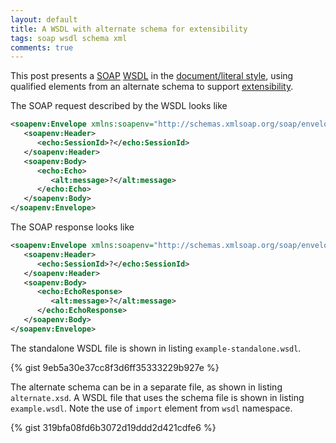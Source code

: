 ```yaml
---
layout: default
title: A WSDL with alternate schema for extensibility
tags: soap wsdl schema xml
comments: true
---
```


This post presents a [SOAP](https://www.w3.org/TR/2000/NOTE-SOAP-20000508/) [WSDL](https://www.w3.org/TR/2001/NOTE-wsdl-20010315) in the [document/literal style](https://www.ibm.com/developerworks/webservices/library/ws-whichwsdl/), using qualified elements from an alternate schema to support [extensibility](https://www.w3.org/2005/07/xml-schema-patterns.html).

The SOAP request described by the WSDL looks like

```xml
<soapenv:Envelope xmlns:soapenv="http://schemas.xmlsoap.org/soap/envelope/" xmlns:echo="http://echo" xmlns:alt="http://alternate">
   <soapenv:Header>
      <echo:SessionId>?</echo:SessionId>
   </soapenv:Header>
   <soapenv:Body>
      <echo:Echo>
         <alt:message>?</alt:message>
      </echo:Echo>
   </soapenv:Body>
</soapenv:Envelope>
```

The SOAP response looks like

```xml
<soapenv:Envelope xmlns:soapenv="http://schemas.xmlsoap.org/soap/envelope/" xmlns:echo="http://echo" xmlns:alt="http://alternate">
   <soapenv:Header>
      <echo:SessionId>?</echo:SessionId>
   </soapenv:Header>
   <soapenv:Body>
      <echo:EchoResponse>
         <alt:message>?</alt:message>
      </echo:EchoResponse>
   </soapenv:Body>
</soapenv:Envelope>
```

The standalone WSDL file is shown in listing `example-standalone.wsdl`.

{% gist 9eb5a30e37cc8f3d6ff35333229b927e %}

The alternate schema can be in a separate file, as shown in listing `alternate.xsd`. A WSDL file that uses the schema file is shown in listing `example.wsdl`. Note the use of `import` element from `wsdl` namespace.

{% gist 319bfa08fd6b3072d19ddd2d421cdfe6 %}
